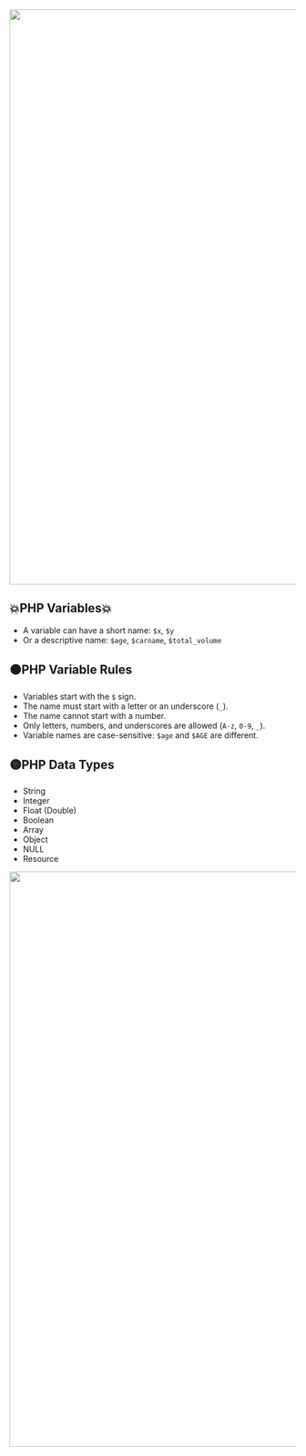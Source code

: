 <img src="https://user-images.githubusercontent.com/74038190/212284115-f47cd8ff-2ffb-4b04-b5bf-4d1c14c0247f.gif" width="1010">

<h2>💥PHP Variables💥</h2>
<ul>
  <li>A variable can have a short name: <code>$x</code>, <code>$y</code></li>
  <li>Or a descriptive name: <code>$age</code>, <code>$carname</code>, <code>$total_volume</code></li>
</ul>

<h2>🟠PHP Variable Rules</h2>
<ul>
  <li>Variables start with the <code>$</code> sign.</li>
  <li>The name must start with a letter or an underscore (<code>_</code>).</li>
  <li>The name cannot start with a number.</li>
  <li>Only letters, numbers, and underscores are allowed (<code>A-z</code>, <code>0-9</code>, <code>_</code>).</li>
  <li>Variable names are case-sensitive: <code>$age</code> and <code>$AGE</code> are different.</li>
</ul>

<h2>🟡PHP Data Types</h2>
<ul>
  <li>String</li>
  <li>Integer</li>
  <li>Float (Double)</li>
  <li>Boolean</li>
  <li>Array</li>
  <li>Object</li>
  <li>NULL</li>
  <li>Resource</li>
</ul>

<img src="https://user-images.githubusercontent.com/74038190/212284115-f47cd8ff-2ffb-4b04-b5bf-4d1c14c0247f.gif" width="1010">
